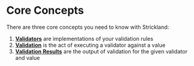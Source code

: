 # Core Concepts

There are three core concepts you need to know with Strickland:

1. [**Validators**](validators.md) are implementations of your validation rules
2. [**Validation**](https://github.com/jeffhandley/strickland/tree/540c7d48fdf33ad2fd2081ce7d2ad87049a54322/docs/introduction/performing-alidation.md) is the act of executing a validator against a value
3. [**Validation Results**](validation-results.md) are the output of validation for the given validator and value

